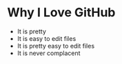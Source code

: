 # Why I Love GitHub

* It is pretty
* It is easy to edit files
* It is pretty easy to edit files
* It is never complacent